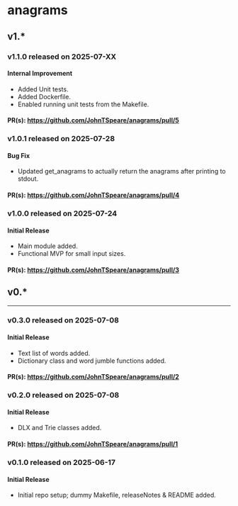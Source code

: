 # anagrams

## v1.*

### v1.1.0 released on 2025-07-XX

#### Internal Improvement

* Added Unit tests.
* Added Dockerfile.
* Enabled running unit tests from the Makefile.

#### PR(s): https://github.com/JohnTSpeare/anagrams/pull/5


### v1.0.1 released on 2025-07-28

#### Bug Fix

* Updated get_anagrams to actually return the anagrams after printing to stdout.

#### PR(s): https://github.com/JohnTSpeare/anagrams/pull/4


### v1.0.0 released on 2025-07-24

#### Initial Release

* Main module added.
* Functional MVP for small input sizes.

#### PR(s): https://github.com/JohnTSpeare/anagrams/pull/3


## v0.*
-------

### v0.3.0 released on 2025-07-08

#### Initial Release

* Text list of words added.
* Dictionary class and word jumble functions added.

#### PR(s): https://github.com/JohnTSpeare/anagrams/pull/2


### v0.2.0 released on 2025-07-08

#### Initial Release

* DLX and Trie classes added.

#### PR(s): https://github.com/JohnTSpeare/anagrams/pull/1


### v0.1.0 released on 2025-06-17

#### Initial Release

* Initial repo setup; dummy Makefile, releaseNotes & README added.
